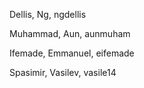 
Dellis, Ng, ngdellis

Muhammad, Aun, aunmuham

Ifemade, Emmanuel, eifemade

Spasimir, Vasilev, vasile14
